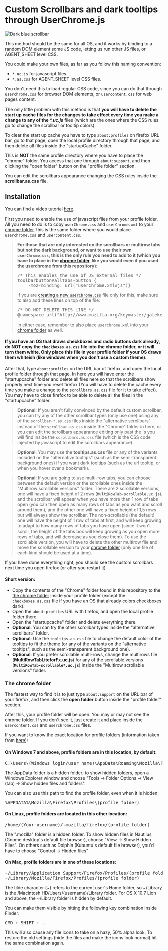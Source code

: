 <h1>Custom Scrollbars and dark tooltips through UserChrome.js</h1>
<img src="https://i.imgur.com/qe6tGJW.png" title="Dark blue scrollbar">
<p>This method should be the same for all OS, and it works by binding to a random DOM element some JS code, letting us run other JS files, or AGENT_SHEET level CSS.</p>

<p>You could make your own files, as far as you follow this naming convention:</p>
<ul>
	<li><code>*.uc.js</code> for javascript files.</li>
	<li><code>*.as.css</code> for AGENT_SHEET level CSS files.</li>
</ul>

<p>You don't need this to load regular CSS code, since you can do that through <code>userchrome.css</code> for browser DOM elements, or <code>usercontent.css</code> for web pages content.</p>

<p>The only little problem with this method is that <b>you will have to delete the start up cache files for the changes to take effect every time you make a change to any of the <i>*.uc.js</i></b> files (which are the ones where the CSS rules go to change the scrollbar or tooltip colors).</p>

<p>To clear the start up cache you have to type <code>about:profiles</code> on firefox URL bar, go to that page, open the local profile directory through that page, and then delete all files inside the "startupCache" folder.</p>

<p>This is <b>NOT</b> the same profile directory where you have to place the "chrome" folder. You access that one through <code>about:support</code>, and then clicking the "open folder" button on the "profile folder" section.</p>
<p>You can edit the scrollbars appearance changing the CSS rules inside the <b>scrollbar.as.css</b> file.</p>
  
<h2>Installation</h2>
<p>You can find a video tutorial <a href="https://youtu.be/FHV1-LbX_Vo">here</a>.</p>

<p>First you need to enable the use of javascript files from your profile folder. All you need to do is to copy <code>userChrome.css</code> and <code>userChrome.xml</code> to your <a href="https://github.com/Izheil/Firefox-57-full-dark-theme-with-scrollbars/blob/master/Scrollbars%20&%20tooltips%20dark%20theme/Readme.md#the-chrome-folder">chrome folder</a>.This is the same folder where you would place <code>userchrome.css</code> and <code>usercontent.css</code>.</p>

<blockquote><b>For those that are only interested on the scrollbars or multirow tabs but not the dark background, or want to use their own <code>userChrome.css</code>, this is the only rule you need to add to it (which you have to place in the <a href="https://github.com/Izheil/Firefox-57-full-dark-theme-with-scrollbars/blob/master/Scrollbars%20&%20tooltips%20dark%20theme/Readme.md#the-chrome-folder">chrome folder</a>, like you would even if you used the userchrome from this repository):</b>
<pre>/* This enables the use of JS external files */
toolbarbutton#alltabs-button {
    -moz-binding: url("userChrome.xml#js")}</pre>
If you are <a href="http://kb.mozillazine.org/index.php?title=UserChrome.css&printable=yes">creating a new <code>userChrome.css</code></a> file only for this, make sure to also add these lines on top of the file:
<pre>/* DO NOT DELETE THIS LINE */
@namespace url("http://www.mozilla.org/keymaster/gatekeeper/there.is.only.xul");</pre>
In either case, remember to also place <code>userchrome.xml</code> into your <a href="https://github.com/Izheil/Firefox-57-full-dark-theme-with-scrollbars/blob/master/Scrollbars%20&%20tooltips%20dark%20theme/Readme.md#the-chrome-folder">chrome folder</a> as well.
</blockquote>

<h4>If you have an OS that draws checkboxes and radio buttons dark already, do NOT copy the <code>checkboxes.as.css</code> file into the chrome folder, or it will turn them white. Only place this file in your profile folder if your OS draws them whiteish (like windows when you don't use a custom theme).</h4>

<p>After that, type <code>about:profiles</code> on the URL bar of firefox, and open the local profile folder through that page. In here you will have enter the "startupcache" folder and delete all files here so that the scrollbars show properly next time you reset firefox (You will have to delete the cache every time you make a change to the <code>scrollbars.as.css</code> file for it to take effect). You may have to close firefox to be able to delete all the files in the "startupcache" folder.</p>

<blockquote><b>Optional</b>: If you aren't fully convinced by the default custom scrollbar, you can try any of the other scrollbar types (only use one) using any of the <code>scrollbar-*.as.css</code> files inside the "alternative scrollbars" instead of the <code>scrollbar.as.css</code> inside the "Chrome" folder in here, or you can edit the scrollbars appearance editing only past the `s you will find inside the <code>scrollbars.as.css</code> file (which is the CSS code injected by javascript to edit the scrollbars appearance).</blockquote>

<blockquote><b>Optional</b>: You may use the <b>tooltips.as.css</b> file or any of the variants included on the "alternative tooltips" (such as the semi-transparent background ones) if you want dark tooltips (such as the url tooltip, or when you hover over a bookmark).</blockquote>

<blockquote><b>Optional</b>: If you are going to use multi-row tabs, you can choose between the default version or the scrollable ones inside the "Multirow scrollable versions" folder. There are 2 scrollable versions, one will have a fixed height of 2 rows (<b><code>MultiRowTab-scrollable.uc.js</code></b>), and the scrollbar will appear when you have more than 1 row of tabs open (you can then open as many rows of tabs as you want and scroll around them), and the other one will have a fixed height of 1,5 rows but will always show the scrollbar. The non-scrollable (the default) one will have the height of 1 row of tabs at first, and will keep growing to adapt to how many rows of tabs you have open (since it won't scroll, the height of the tabs box will keep growing as you open more rows of tabs, and will decrease as you close them). To use the scrollable version, you will have to delete the other multirow file and move the scrollable version to your <a href="https://github.com/Izheil/Firefox-57-full-dark-theme-with-scrollbars/blob/master/Scrollbars%20&%20tooltips%20dark%20theme/Readme.md#the-chrome-folder">chrome folder</a> (only one file of each kind should be used at a time).</blockquote>

<p>If you have done everything right, you should see the custom scrollbars next time you open firefox (or after you restart it)</p>

<h4>Short version:</h4>
<ul>
  <li>Copy the contents of the "Chrome" folder found in this repository to the <a href="https://github.com/Izheil/Firefox-57-full-dark-theme-with-scrollbars/blob/master/Scrollbars%20&%20tooltips%20dark%20theme/Readme.md#the-chrome-folder">the chrome folder</a> inside your profile folder (except the <code>checkboxes.as.css</code> file if you have an OS that already colors checkboxes dark).</li>
  <li>Open the <code>about:profiles</code> URL with firefox, and open the local profile folder there.</li>
  <li>Open the "startupcache" folder and delete everything there.</li>
  <li><b>Optional</b>: You can try the other scrollbar types inside the "alternative scrollbars" folder.</li>
  <li><b>Optional</b>: Use the <code>tooltips.as.css</code> file to change the default color of the tooltips to fit the theme (or any of the variants on the "alternative tooltips", such as the semi-transparent background one).</li>
  <li><b>Optional</b>: If you prefer scrollable multi-rows, change the multirows file (<b>MultiRowTabLiteforFx.uc.js</b>) for any of the scrollable versions (<b><code>MultiRowTab-scrollable*.uc.js</code></b>) inside the "Multirow scrollable versions" folder.</li>
</ul>

<h3>The chrome folder</h3>

<p>The fastest way to find it is to just type <code>about:support</code> on the URL bar of your firefox, and then click the <b>open folder</b> button inside the "profile folder" section.</p>
<p>After this, your profile folder will be open. You may or may not see the chrome folder. If you don't see it, just create it and place inside the <code>usercontent.css</code> and <code>userchrome.css</code> files.</p>

<p>If you want to know the exact location for profile folders (information taken from <a href="http://kb.mozillazine.org/Profile_folder_-_Firefox">here</a>):</p>

<h4>On Windows 7 and above, profile folders are in this location, by default:</h4>

<pre>C:\Users\(Windows login/user name)\AppData\Roaming\Mozilla\Firefox\Profiles\(profile folder)</pre>
  
<p>The AppData folder is a hidden folder; to show hidden folders, open a Windows Explorer window and choose "Tools → Folder Options → View (tab) → Show hidden files and folders".</p>

<p>You can also use this path to find the profile folder, even when it is hidden:</p>

<pre>%APPDATA%\Mozilla\Firefox\Profiles\(profile folder)</pre>

<h4>On Linux, profile folders are located in this other location:</h4>

<pre>/home/(Your-username)/.mozilla/firefox/(profile folder)</pre>

<p>The ".mozilla" folder is a hidden folder. To show hidden files in Nautilus (Gnome desktop's default file browser), choose "View -> Show Hidden Files". On others such as Dolphin (Kubuntu's default file browser), you'd have to choose "Control -> Hidden files"</p>

<h4>On Mac, profile folders are in one of these locations:</h4>

<pre>~/Library/Application Support/Firefox/Profiles/(profile folder)
~/Library/Mozilla/Firefox/Profiles/(profile folder)</pre>

<p>The tilde character (~) refers to the current user's Home folder, so ~/Library is the /Macintosh HD/Users/(username)/Library folder. For OS X 10.7 Lion and above, the ~/Library folder is hidden by default.</p>

<p>You can make them visible by hitting the following key combination inside Finder:</p>
<pre>CMD + SHIFT + .</pre>
<p>This will also cause any file icons to take on a hazy, 50% alpha look. To restore the old settings (hide the files and make the icons look normal) hit the same combination again.<p>
